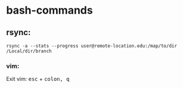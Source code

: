 # bash-commands

## rsync:

`rsync -a --stats --progress user@remote-location.edu:/map/to/dir /Local/dir/branch`

### vim:

Exit vim:
<kbd>esc</kbd> + <kbd>colon<kbd>, <kbd>q</kbd>
